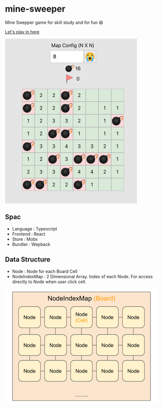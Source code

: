 # mine-sweeper

Mine Swepper game for skill study and for fun 😆

[Let's play in here](https://seunghyum.github.io/mine-sweeper/)

![prewview_img](./preview.png)

## Spac

- Language : Typescript
- Frontend : React
- Store : Mobx
- Bundler : Wepback

## Data Structure

- Node : Node for each Board Cell
- NodeIndexMap : 2 Dimensional Array. Index of each Node. For access directly to Node when user click cell.

![mine-sweeper-data-structure](./mine-sweeper-data-structure.png)

